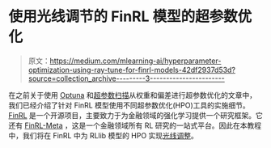 # 使用光线调节的 FinRL 模型的超参数优化

> 原文：<https://medium.com/mlearning-ai/hyperparameter-optimization-using-ray-tune-for-finrl-models-42df2937d53d?source=collection_archive---------3----------------------->

在之前关于使用 [Optuna](/analytics-vidhya/hyperparameter-tuning-using-optuna-for-finrl-8a49506d2741) 和[超参数扫描](/analytics-vidhya/weights-and-biases-ify-stable-baselines-models-in-finrl-f11b67f2a6a7)从权重和偏差进行超参数优化的文章中，我们已经介绍了针对 FinRL 模型使用不同超参数优化(HPO)工具的实施细节。 [FinRL](https://github.com/AI4Finance-Foundation/FinRL) 是一个开源项目，主要致力于为金融领域的强化学习提供一个研究框架。它还有 [FinRL-Meta](https://github.com/AI4Finance-Foundation/FinRL-Meta) ，这是一个金融领域所有 RL 研究的一站式平台。因此在本教程中，我们将在 FinRL 中为 RLlib 模型的 HPO 实现[光线调整](https://docs.ray.io/en/latest/tune/index.html)。